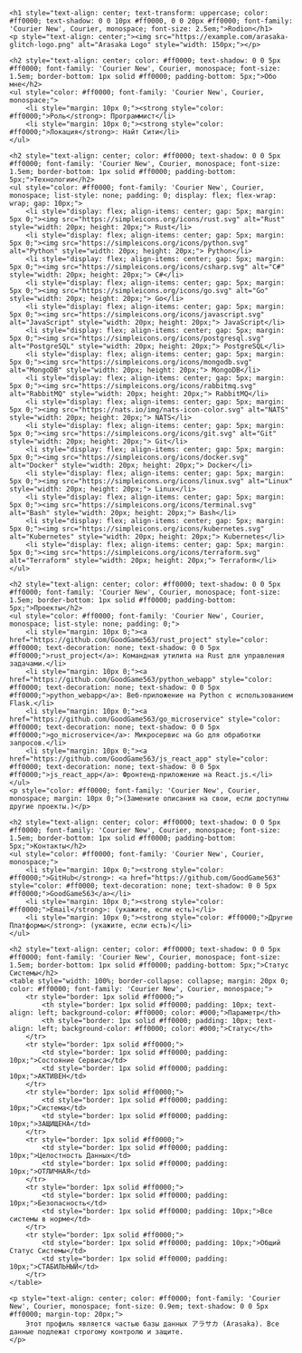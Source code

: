     <h1 style="text-align: center; text-transform: uppercase; color: #ff0000; text-shadow: 0 0 10px #ff0000, 0 0 20px #ff0000; font-family: 'Courier New', Courier, monospace; font-size: 2.5em;">Rodion</h1>
    <p style="text-align: center;"><img src="https://example.com/arasaka-glitch-logo.png" alt="Arasaka Logo" style="width: 150px;"></p>

    <h2 style="text-align: center; color: #ff0000; text-shadow: 0 0 5px #ff0000; font-family: 'Courier New', Courier, monospace; font-size: 1.5em; border-bottom: 1px solid #ff0000; padding-bottom: 5px;">Обо мне</h2>
    <ul style="color: #ff0000; font-family: 'Courier New', Courier, monospace;">
        <li style="margin: 10px 0;"><strong style="color: #ff0000;">Роль</strong>: Программист</li>
        <li style="margin: 10px 0;"><strong style="color: #ff0000;">Локация</strong>: Найт Сити</li>
    </ul>

    <h2 style="text-align: center; color: #ff0000; text-shadow: 0 0 5px #ff0000; font-family: 'Courier New', Courier, monospace; font-size: 1.5em; border-bottom: 1px solid #ff0000; padding-bottom: 5px;">Технологии</h2>
    <ul style="color: #ff0000; font-family: 'Courier New', Courier, monospace; list-style: none; padding: 0; display: flex; flex-wrap: wrap; gap: 10px;">
        <li style="display: flex; align-items: center; gap: 5px; margin: 5px 0;"><img src="https://simpleicons.org/icons/rust.svg" alt="Rust" style="width: 20px; height: 20px;"> Rust</li>
        <li style="display: flex; align-items: center; gap: 5px; margin: 5px 0;"><img src="https://simpleicons.org/icons/python.svg" alt="Python" style="width: 20px; height: 20px;"> Python</li>
        <li style="display: flex; align-items: center; gap: 5px; margin: 5px 0;"><img src="https://simpleicons.org/icons/csharp.svg" alt="C#" style="width: 20px; height: 20px;"> C#</li>
        <li style="display: flex; align-items: center; gap: 5px; margin: 5px 0;"><img src="https://simpleicons.org/icons/go.svg" alt="Go" style="width: 20px; height: 20px;"> Go</li>
        <li style="display: flex; align-items: center; gap: 5px; margin: 5px 0;"><img src="https://simpleicons.org/icons/javascript.svg" alt="JavaScript" style="width: 20px; height: 20px;"> JavaScript</li>
        <li style="display: flex; align-items: center; gap: 5px; margin: 5px 0;"><img src="https://simpleicons.org/icons/postgresql.svg" alt="PostgreSQL" style="width: 20px; height: 20px;"> PostgreSQL</li>
        <li style="display: flex; align-items: center; gap: 5px; margin: 5px 0;"><img src="https://simpleicons.org/icons/mongodb.svg" alt="MongoDB" style="width: 20px; height: 20px;"> MongoDB</li>
        <li style="display: flex; align-items: center; gap: 5px; margin: 5px 0;"><img src="https://simpleicons.org/icons/rabbitmq.svg" alt="RabbitMQ" style="width: 20px; height: 20px;"> RabbitMQ</li>
        <li style="display: flex; align-items: center; gap: 5px; margin: 5px 0;"><img src="https://nats.io/img/nats-icon-color.svg" alt="NATS" style="width: 20px; height: 20px;"> NATS</li>
        <li style="display: flex; align-items: center; gap: 5px; margin: 5px 0;"><img src="https://simpleicons.org/icons/git.svg" alt="Git" style="width: 20px; height: 20px;"> Git</li>
        <li style="display: flex; align-items: center; gap: 5px; margin: 5px 0;"><img src="https://simpleicons.org/icons/docker.svg" alt="Docker" style="width: 20px; height: 20px;"> Docker</li>
        <li style="display: flex; align-items: center; gap: 5px; margin: 5px 0;"><img src="https://simpleicons.org/icons/linux.svg" alt="Linux" style="width: 20px; height: 20px;"> Linux</li>
        <li style="display: flex; align-items: center; gap: 5px; margin: 5px 0;"><img src="https://simpleicons.org/icons/terminal.svg" alt="Bash" style="width: 20px; height: 20px;"> Bash</li>
        <li style="display: flex; align-items: center; gap: 5px; margin: 5px 0;"><img src="https://simpleicons.org/icons/kubernetes.svg" alt="Kubernetes" style="width: 20px; height: 20px;"> Kubernetes</li>
        <li style="display: flex; align-items: center; gap: 5px; margin: 5px 0;"><img src="https://simpleicons.org/icons/terraform.svg" alt="Terraform" style="width: 20px; height: 20px;"> Terraform</li>
    </ul>

    <h2 style="text-align: center; color: #ff0000; text-shadow: 0 0 5px #ff0000; font-family: 'Courier New', Courier, monospace; font-size: 1.5em; border-bottom: 1px solid #ff0000; padding-bottom: 5px;">Проекты</h2>
    <ul style="color: #ff0000; font-family: 'Courier New', Courier, monospace; list-style: none; padding: 0;">
        <li style="margin: 10px 0;"><a href="https://github.com/GoodGame563/rust_project" style="color: #ff0000; text-decoration: none; text-shadow: 0 0 5px #ff0000;">rust_project</a>: Командная утилита на Rust для управления задачами.</li>
        <li style="margin: 10px 0;"><a href="https://github.com/GoodGame563/python_webapp" style="color: #ff0000; text-decoration: none; text-shadow: 0 0 5px #ff0000;">python_webapp</a>: Веб-приложение на Python с использованием Flask.</li>
        <li style="margin: 10px 0;"><a href="https://github.com/GoodGame563/go_microservice" style="color: #ff0000; text-decoration: none; text-shadow: 0 0 5px #ff0000;">go_microservice</a>: Микросервис на Go для обработки запросов.</li>
        <li style="margin: 10px 0;"><a href="https://github.com/GoodGame563/js_react_app" style="color: #ff0000; text-decoration: none; text-shadow: 0 0 5px #ff0000;">js_react_app</a>: Фронтенд-приложение на React.js.</li>
    </ul>
    <p style="color: #ff0000; font-family: 'Courier New', Courier, monospace; margin: 10px 0;">(Замените описания на свои, если доступны другие проекты.)</p>

    <h2 style="text-align: center; color: #ff0000; text-shadow: 0 0 5px #ff0000; font-family: 'Courier New', Courier, monospace; font-size: 1.5em; border-bottom: 1px solid #ff0000; padding-bottom: 5px;">Контакты</h2>
    <ul style="color: #ff0000; font-family: 'Courier New', Courier, monospace;">
        <li style="margin: 10px 0;"><strong style="color: #ff0000;">GitHub</strong>: <a href="https://github.com/GoodGame563" style="color: #ff0000; text-decoration: none; text-shadow: 0 0 5px #ff0000;">GoodGame563</a></li>
        <li style="margin: 10px 0;"><strong style="color: #ff0000;">Email</strong>: (укажите, если есть)</li>
        <li style="margin: 10px 0;"><strong style="color: #ff0000;">Другие Платформы</strong>: (укажите, если есть)</li>
    </ul>

    <h2 style="text-align: center; color: #ff0000; text-shadow: 0 0 5px #ff0000; font-family: 'Courier New', Courier, monospace; font-size: 1.5em; border-bottom: 1px solid #ff0000; padding-bottom: 5px;">Статус Системы</h2>
    <table style="width: 100%; border-collapse: collapse; margin: 20px 0; color: #ff0000; font-family: 'Courier New', Courier, monospace;">
        <tr style="border: 1px solid #ff0000;">
            <th style="border: 1px solid #ff0000; padding: 10px; text-align: left; background-color: #ff0000; color: #000;">Параметр</th>
            <th style="border: 1px solid #ff0000; padding: 10px; text-align: left; background-color: #ff0000; color: #000;">Статус</th>
        </tr>
        <tr style="border: 1px solid #ff0000;">
            <td style="border: 1px solid #ff0000; padding: 10px;">Состояние Сервиса</td>
            <td style="border: 1px solid #ff0000; padding: 10px;">АКТИВЕН</td>
        </tr>
        <tr style="border: 1px solid #ff0000;">
            <td style="border: 1px solid #ff0000; padding: 10px;">Система</td>
            <td style="border: 1px solid #ff0000; padding: 10px;">ЗАЩИЩЕНА</td>
        </tr>
        <tr style="border: 1px solid #ff0000;">
            <td style="border: 1px solid #ff0000; padding: 10px;">Целостность Данных</td>
            <td style="border: 1px solid #ff0000; padding: 10px;">ОТЛИЧНАЯ</td>
        </tr>
        <tr style="border: 1px solid #ff0000;">
            <td style="border: 1px solid #ff0000; padding: 10px;">Безопасность</td>
            <td style="border: 1px solid #ff0000; padding: 10px;">Все системы в норме</td>
        </tr>
        <tr style="border: 1px solid #ff0000;">
            <td style="border: 1px solid #ff0000; padding: 10px;">Общий Статус Системы</td>
            <td style="border: 1px solid #ff0000; padding: 10px;">СТАБИЛЬНЫЙ</td>
        </tr>
    </table>

    <p style="text-align: center; color: #ff0000; font-family: 'Courier New', Courier, monospace; font-size: 0.9em; text-shadow: 0 0 5px #ff0000; margin-top: 20px;">
        Этот профиль является частью базы данных アラサカ (Arasaka). Все данные подлежат строгому контролю и защите.
    </p>
